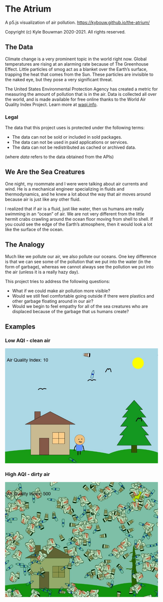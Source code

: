 # The Atrium

A p5.js visualization of air pollution.
https://kybouw.github.io/the-atrium/

Copyright (c) Kyle Bouwman 2020-2021. All rights reserved.

## The Data

Climate change is a very prominent topic in the world right now. Global temperatures are rising at an alarming rate because of The Greenhouse Effect. Little particles of smog act as a blanket over the Earth’s surface, trapping the heat that comes from the Sun. These particles are invisible to the naked eye, but they pose a very significant threat.

The United States Environmental Protection Agency has created a metric for measuring the amount of pollution that is in the air. Data is collected all over the world, and is made available for free online thanks to the World Air Quality Index Project. Learn more at [waqi.info](https://waqi.info/).

### Legal

The data that this project uses is protected under the following terms:

- The data can not be sold or included in sold packages.
- The data can not be used in paid applications or services.
- The data can not be redistributed as cached or archived data.

(where *data* refers to the data obtained from the APIs)

## We Are the Sea Creatures

One night, my roommate and I were were talking about air currents and wind. He is a mechanical engineer specializing in fluids and thermodynamics, and he knew a lot about the way that air moves around because air is just like any other fluid.

I realized that if air is a fluid, just like water, then us humans are really swimming in an “ocean” of air. We are not very different from the little hermit crabs crawling around the ocean floor moving from shell to shell. If you could see the edge of the Earth’s atmosphere, then it would look a lot like the surface of the ocean.

## The Analogy

Much like we pollute our air, we also pollute our oceans. One key difference is that we can see some of the pollution that we put into the water (in the form of garbage), whereas we cannot always see the pollution we put into the air (unless it is a really hazy day).

This project tries to address the following questions:

- What if we could make air pollution more visible?
- Would we still feel comfortable going outside if there were plastics and other garbage floating around in our air?
- Would we begin to feel empathy for all of the sea creatures who are displaced because of the garbage that us humans create?

## Examples

### Low AQI - clean air

![Low AQI](examples/lowaqi.jpg)

### High AQI - dirty air

![High AQI](examples/highaqi.jpg)
